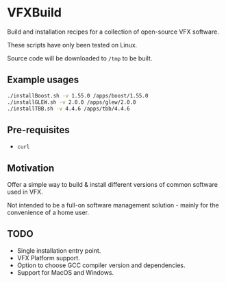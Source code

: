# VFXBuild

Build and installation recipes for a collection of open-source VFX software.

These scripts have only been tested on Linux.

Source code will be downloaded to `/tmp` to be built.

## Example usages

```bash
./installBoost.sh -v 1.55.0 /apps/boost/1.55.0
./installGLEW.sh -v 2.0.0 /apps/glew/2.0.0
./installTBB.sh -v 4.4.6 /apps/tbb/4.4.6
```

## Pre-requisites

- `curl`


## Motivation

Offer a simple way to build & install different versions of common software used in VFX.  

Not intended to be a full-on software management solution - mainly for the convenience of a home user.


## TODO

- Single installation entry point.
- VFX Platform support.
- Option to choose GCC compiler version and dependencies.
- Support for MacOS and Windows.
